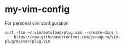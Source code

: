 # my-vim-config
 
For personal vim configuration

```
curl -fLo ~/.vim/autoload/plug.vim --create-dirs \
    https://raw.githubusercontent.com/junegunn/vim-plug/master/plug.vim
```

